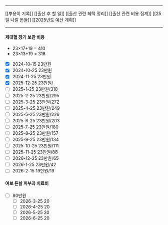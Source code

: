 ***
[[뿌용이 기록]]
[[출산 후 할 일]]
[[출산 관련 혜택 정리]]
[[출산 관련 비용 집계]]
[[25일 나갈 돈들]]
[[2025년도 예산 계획]]
***
####  제대혈 장기 보관 비용
- 23×17+19 = 410
- 23×13+19 = 318
- [x] 2024-10-15 23만원
- [x] 2024-10-25 23만원
- [x] 2024-11-25 23만원
- [x] 2025-12-25 23만원/
- [ ] 2025-1-25 23만원/318
- [ ] 2025-2-25 23만원/295
- [ ] 2025-3-25 23만원/272
- [ ] 2025-4-25 23만원/249
- [ ] 2025-5-25 23만원/226
- [ ] 2025-6-25 23만원/203
- [ ] 2025-7-25 23만원/180
- [ ] 2025-8-25 23만원/157
- [ ] 2025-9-25 23만원/134
- [ ] 2025-10-25 23만원/111
- [ ] 2025-11-25 23만원/88
- [ ] 2026-12-25 23만원/65
- [ ] 2026-1-25 23만원/42
- [ ] 2026-2-15 19만원/19

#### 여보 튼살 피부과 치료비

- [ ] 80만원
	- [ ] 2026-3-25 20
	- [ ] 2026-4-25 20
	- [ ] 2026-5-25 20
	- [ ] 2026-6-25 20
